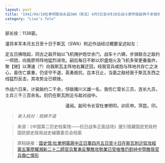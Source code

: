 ```yaml
---
layout: post
title: "1942/04/10杜聿明致徐永昌SWA（斯瓦）4月5日至4月10日战斗廖师毙敌两千余我伤亡营长三及士兵三千余"
category: "Liao's Tele"
---
```


部长徐：1138密。

谨将本军本月五日至十日于斯瓦（SWA）附近作战经过概要呈述如左：

定五日拂晓起，同古之敌开始以飞机掩护炮廿余门，战车十六辆，步骑联合之敌约一师团，向我廖师阵地猛烈进攻。嗣后每日不断以炽盛炮火及飞机多架更番轰炸，聚【继】以滞速〔?〕向我斯瓦主阵地右翼迂回，经我官兵咸抱与阵地共存亡之决心，虽伤亡甚重，仍坚守不退，英勇抵抗，迄本日止，当面之敌经我于斯瓦东西之线猛烈反击，其攻势业已顿挫。

作战六日来，计毙敌约二千余，俘敌猪川义雄一名，我伤亡营长三员，连长九员，士兵三千三百余名。刻仍在斯瓦附近与敌对战中。


<p align="right"\>谨闻。副司令长官杜聿明叩。卯灰申。萍昆。印。</p\>


>*录入校对：观棋不语*

> 来源：《中国第二历史档案馆——抗日战争正面战场》援引馆藏国民党政府国防部史政局战史编纂委员会档案

> 原档链接：[国史馆:杜聿明電蔣中正日軍四月五日至十日在斯瓦附近猛攻經第五軍廖耀湘新二十二師官兵奮勇反擊敵攻勢業已受挫惟仍對峙中暨敵我官兵傷亡情形](https://ahonline.drnh.gov.tw/index.php?act=Display/image/5894551ZC_By==)